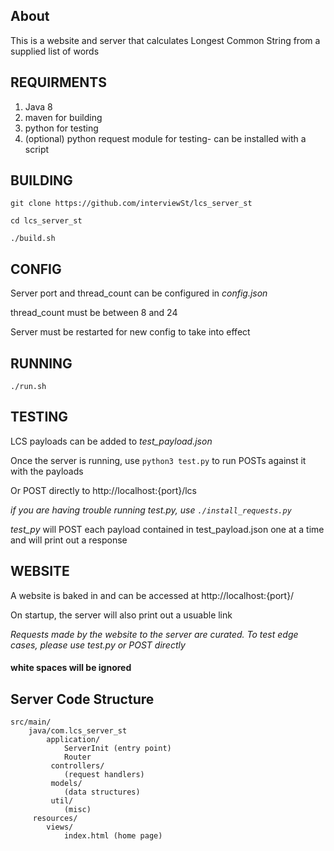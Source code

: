 ## About
This is a website and server that calculates Longest Common String from a supplied list of words   



## REQUIRMENTS

1. Java 8
2. maven for building
3. python for testing
4. (optional) python request module for testing- can be installed with a script

## BUILDING
`git clone https://github.com/interviewSt/lcs_server_st`

`cd lcs_server_st`

`./build.sh` 


## CONFIG
Server port and thread_count can be configured in
*config.json*

thread_count must be between 8 and 24

Server must be restarted for new config to take into effect


## RUNNING
`./run.sh`


## TESTING
LCS payloads can be added to *test_payload.json*

Once the server is running, use `python3 test.py` to run POSTs against it with the payloads

Or POST directly to http://localhost:{port}/lcs

*if you are having trouble running test.py, use `./install_requests.py`*

*test_py* will POST each payload contained in test_payload.json one at a time and 
will print out a response

## WEBSITE

A website is baked in and can be accessed at http://localhost:{port}/
    
On startup, the server will also print out a usuable link

*Requests made by the website to the server are curated.*
*To test edge cases, please use test.py or POST directly*

#### white spaces will be ignored

## Server Code Structure
```
src/main/
    java/com.lcs_server_st
        application/
            ServerInit (entry point)
            Router
         controllers/
            (request handlers)
         models/ 
            (data structures)
         util/ 
            (misc)
     resources/
        views/
            index.html (home page)
``` 
